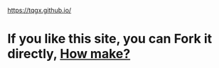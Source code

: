 https://tqgx.github.io/

# If you like this site, you can Fork it directly, [How make?](https://tqgx.github.io/posts/2/)
